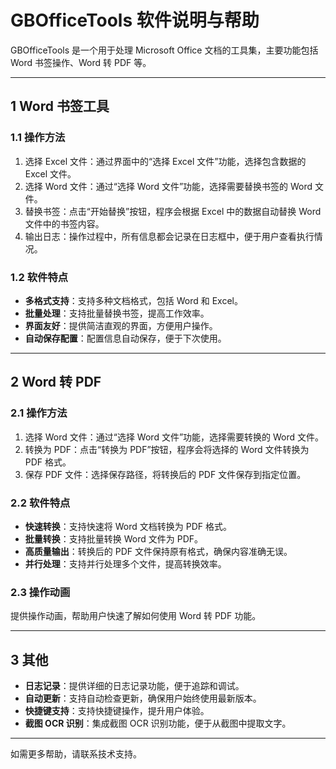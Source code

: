 

# GBOfficeTools 软件说明与帮助

GBOfficeTools 是一个用于处理 Microsoft Office 文档的工具集，主要功能包括 Word 书签操作、Word 转 PDF 等。

---

## 1 Word 书签工具

### 1.1 操作方法

1. 选择 Excel 文件：通过界面中的“选择 Excel 文件”功能，选择包含数据的 Excel 文件。
2. 选择 Word 文件：通过“选择 Word 文件”功能，选择需要替换书签的 Word 文件。
3. 替换书签：点击“开始替换”按钮，程序会根据 Excel 中的数据自动替换 Word 文件中的书签内容。
4. 输出日志：操作过程中，所有信息都会记录在日志框中，便于用户查看执行情况。

### 1.2 软件特点

- **多格式支持**：支持多种文档格式，包括 Word 和 Excel。
- **批量处理**：支持批量替换书签，提高工作效率。
- **界面友好**：提供简洁直观的界面，方便用户操作。
- **自动保存配置**：配置信息自动保存，便于下次使用。

---

## 2 Word 转 PDF

### 2.1 操作方法

1. 选择 Word 文件：通过“选择 Word 文件”功能，选择需要转换的 Word 文件。
2. 转换为 PDF：点击“转换为 PDF”按钮，程序会将选择的 Word 文件转换为 PDF 格式。
3. 保存 PDF 文件：选择保存路径，将转换后的 PDF 文件保存到指定位置。

### 2.2 软件特点

- **快速转换**：支持快速将 Word 文档转换为 PDF 格式。
- **批量转换**：支持批量转换 Word 文件为 PDF。
- **高质量输出**：转换后的 PDF 文件保持原有格式，确保内容准确无误。
- **并行处理**：支持并行处理多个文件，提高转换效率。

### 2.3 操作动画

提供操作动画，帮助用户快速了解如何使用 Word 转 PDF 功能。

---

## 3 其他

- **日志记录**：提供详细的日志记录功能，便于追踪和调试。
- **自动更新**：支持自动检查更新，确保用户始终使用最新版本。
- **快捷键支持**：支持快捷键操作，提升用户体验。
- **截图 OCR 识别**：集成截图 OCR 识别功能，便于从截图中提取文字。

---

如需更多帮助，请联系技术支持。